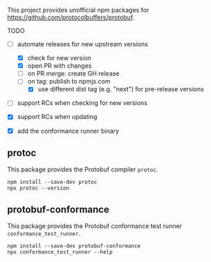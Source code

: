 This project provides unofficial npm packages for https://github.com/protocolbuffers/protobuf.

TODO
- [ ] automate releases for new upstream versions
  - [x] check for new version
  - [x] open PR with changes
  - [ ] on PR merge: create GH release
  - [ ] on tag: publish to npmjs.com
    - [x] use different dist tag (e.g. "next") for pre-release versions
- [ ] support RCs when checking for new versions
- [x] support RCs when updating
- [x] add the conformance runner binary


## protoc

This package provides the Protobuf compiler `protoc`.

```shell script
npm install --save-dev protoc
npx protoc --version 
```

## protobuf-conformance

This package provides the Protobuf conformance test runner `conformance_test_runner`.

```shell script
npm install --save-dev protobuf-conformance
npx conformance_test_runner --help 
```

